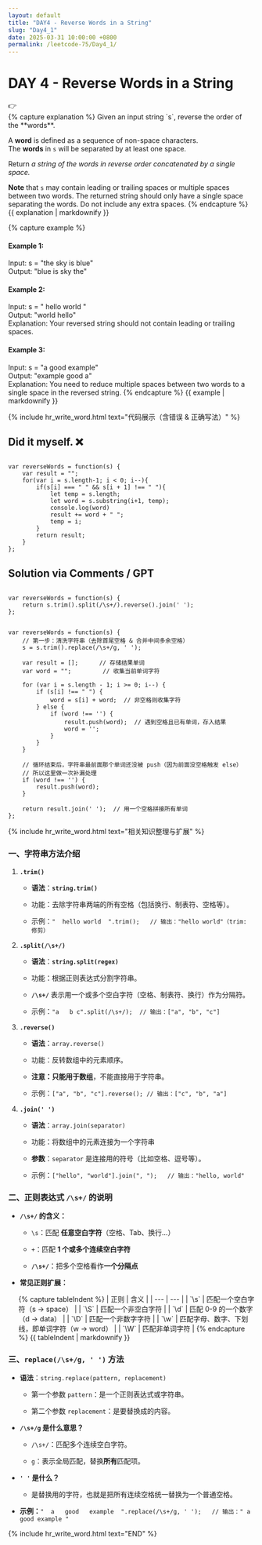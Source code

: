 ```yaml
---
layout: default
title: "DAY4 - Reverse Words in a String"
slug: "Day4_1"
date: 2025-03-31 10:00:00 +0800
permalink: /leetcode-75/Day4_1/
---
```


# DAY 4 - Reverse Words in a String
<aside class="asideDiv">
    <div>👉</div>
    <div>
        <main>
            {% capture explanation %}
Given an input string `s`, reverse the order of the **words**.

A **word** is defined as a sequence of non-space characters. The **words** in `s` will be separated by at least one space.

Return *a string of the words in reverse order concatenated by a single space.*

**Note** that `s` may contain leading or trailing spaces or multiple spaces between two words. The returned string should only have a single space separating the words. Do not include any extra spaces.
            {% endcapture %}
            {{ explanation | markdownify }}
        </main>
        <main>
            {% capture example %}
#### Example 1:
Input: s = "the sky is blue"  
Output: "blue is sky the"
#### Example 2:
Input: s = "  hello world  "  
Output: "world hello"  
Explanation: Your reversed string should not contain leading or trailing spaces.
#### Example 3:
Input: s = "a good   example"  
Output: "example good a"  
Explanation: You need to reduce multiple spaces between two words to a single space in the reversed string.
            {% endcapture %}
            {{ example | markdownify }}
        </main>
    </div>
</aside>

{% include hr_write_word.html text="代码展示（含错误 & 正确写法）" %}

## **Did it myself.** &#x274C;
<pre><code class="language-js">
var reverseWords = function(s) {
    var result = "";
    for(var i = s.length-1; i < 0; i--){
        if(s[i] === " " && s[i + 1] !== " "){
            let temp = s.length;
            let word = s.substring(i+1, temp);
            console.log(word)
            result += word + " ";
            temp = i;
        }
        return result;
    }   
};
</code></pre>

## **Solution via Comments / GPT**
<pre><code class="language-js">
var reverseWords = function(s) {
    return s.trim().split(/\s+/).reverse().join(' ');
};
</code></pre>
<pre><code class="language-js">
var reverseWords = function(s) {
    // 第一步：清洗字符串（去除首尾空格 & 合并中间多余空格）
    s = s.trim().replace(/\s+/g, ' ');

    var result = [];      // 存储结果单词
    var word = "";         // 收集当前单词字符

    for (var i = s.length - 1; i >= 0; i--) {
        if (s[i] !== " ") {
            word = s[i] + word;  // 非空格则收集字符
        } else {
            if (word !== '') {
                result.push(word);  // 遇到空格且已有单词，存入结果
                word = '';
            }
        }
    }

    // 循环结束后，字符串最前面那个单词还没被 push（因为前面没空格触发 else）
    // 所以这里做一次补漏处理
    if (word !== '') {
        result.push(word);
    }

    return result.join(' ');  // 用一个空格拼接所有单词
};
</code></pre>


{% include hr_write_word.html text="相关知识整理与扩展" %}


### 一、字符串方法介绍

1. **`.trim()`**

    - **语法**：**`string.trim()`**

    - 功能：去除字符串两端的所有空格（包括换行、制表符、空格等）。

    - 示例：`"  hello world  ".trim();   // 输出："hello world"（trim: 修剪）`

2. **`.split(/\s+/)`**

    - **语法**：**`string.split(regex)`**

    - 功能：根据正则表达式分割字符串。

    - **`/\s+/`** 表示用一个或多个空白字符（空格、制表符、换行）作为分隔符。

    - 示例：`"a   b c".split(/\s+/);  // 输出：["a", "b", "c"]`

3. **`.reverse()`**

    - **语法**：`array.reverse()`

    - 功能：反转数组中的元素顺序。

    - **注意：只能用于数组**，不能直接用于字符串。

    - 示例：`["a", "b", "c"].reverse(); // 输出：["c", "b", "a"]`

4. **`.join(' ')`**

    - **语法**：`array.join(separator)`

    - 功能：将数组中的元素连接为一个字符串

    - **参数**：`separator` 是连接用的符号（比如空格、逗号等）。

    - 示例：`["hello", "world"].join(", ");   // 输出："hello, world"`

### 二、正则表达式 `/\s+/` 的说明

- **`/\s+/` 的含义：**  

    - `\s`：匹配 **任意空白字符**（空格、Tab、换行...）  

    - `+`：匹配 **1 个或多个连续空白字符**

    - **`/\s+/`**：把多个空格看作**一个分隔点**

- **常见正则扩展：**

<div style="margin-left: 1.5em;">
{% capture tableIndent %}
| 正则 | 含义 |
| --- | --- |
| `\s` | 匹配一个空白字符（s → space） |
| `\S` | 匹配一个非空白字符 |
| `\d` | 匹配 0-9 的一个数字（d → data） |
| `\D` | 匹配一个非数字字符 |
| `\w` | 匹配字母、数字、下划线，即单词字符（w → word） |
| `\W` | 匹配非单词字符 |
{% endcapture %}
{{ tableIndent | markdownify }}
</div>
    

### 三、`replace(/\s+/g, ' ')` 方法

- **语法**：`string.replace(pattern, replacement)`

    - 第一个参数 `pattern`：是一个正则表达式或字符串。

    - 第二个参数 `replacement`：是要替换成的内容。

- **`/\s+/g` 是什么意思？**

    - `/\s+/`：匹配多个连续空白字符。

    - `g`：表示全局匹配，替换**所有**匹配项。

- **`' '` 是什么？**

    - 是替换用的字符，也就是把所有连续空格统一替换为一个普通空格。

- **示例：**`"  a   good   example  ".replace(/\s+/g, ' ');   // 输出：" a good example "`

{% include hr_write_word.html text="END" %}